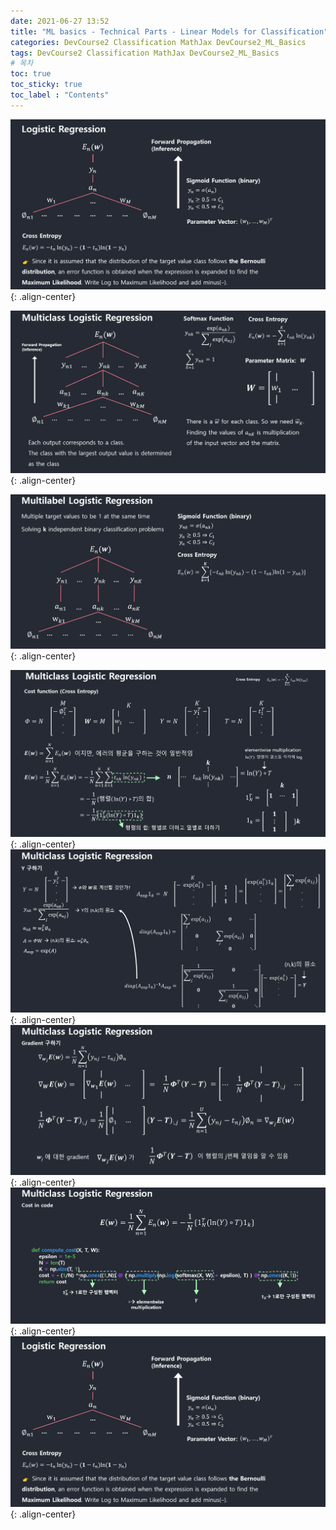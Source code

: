```yaml
---
date: 2021-06-27 13:52
title: "ML basics - Technical Parts - Linear Models for Classification"
categories: DevCourse2 Classification MathJax DevCourse2_ML_Basics
tags: DevCourse2 Classification MathJax DevCourse2_ML_Basics
# 목차
toc: true  
toc_sticky: true 
toc_label : "Contents"
---
```


![logistic-regression](/assets/images/logistic-regression.png){: .align-center}  


![multiclass-logistic-regression](/assets/images/multiclass-logistic-regression.png){: .align-center}  


![multilabel-logistic-regression](/assets/images/multilabel-logistic-regression.png){: .align-center}  


![multiclass-logistic-regression-cost-function](/assets/images/multiclass-logistic-regression-cost-function.png){: .align-center}  
![multiclass-logistic-regression-y](/assets/images/multiclass-logistic-regression-y.png){: .align-center}  
![multiclass-logistic-regression-gradient](/assets/images/multiclass-logistic-regression-gradient.png){: .align-center}  
![multiclass-logistic-regression-cost-function-in-code](/assets/images/multiclass-logistic-regression-cost-function-in-code.png){: .align-center}  
![multiclass-logistic-regression-softmax-in-code](/assets/images/logistic-regression.png){: .align-center}  